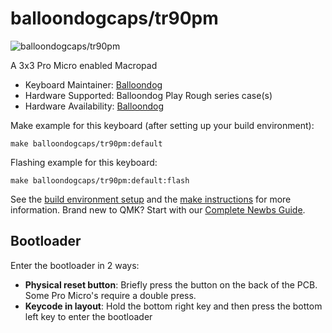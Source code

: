 # balloondogcaps/tr90pm

![balloondogcaps/tr90pm](https://i.imgur.com/AO5anzZh.png)

A 3x3 Pro Micro enabled Macropad

* Keyboard Maintainer: [Balloondog](https://instagram.com/balloondogcaps)
* Hardware Supported: Balloondog Play Rough series case(s)
* Hardware Availability: [Balloondog](http://store.balloondog.nl)   

Make example for this keyboard (after setting up your build environment):

    make balloondogcaps/tr90pm:default

Flashing example for this keyboard:

    make balloondogcaps/tr90pm:default:flash

See the [build environment setup](https://docs.qmk.fm/#/getting_started_build_tools) and the [make instructions](https://docs.qmk.fm/#/getting_started_make_guide) for more information. Brand new to QMK? Start with our [Complete Newbs Guide](https://docs.qmk.fm/#/newbs).

## Bootloader

Enter the bootloader in 2 ways:
* **Physical reset button**: Briefly press the button on the back of the PCB. Some Pro Micro's require a double press.
* **Keycode in layout**: Hold the bottom right key and then press the bottom left key to enter the bootloader
